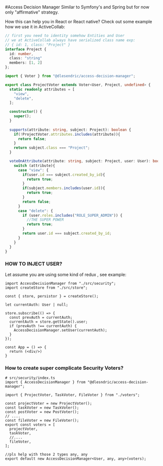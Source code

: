 #Access Decision Manager
Similar to Symfony's and Spring but for now only "affirmative" strategy.

How this can help you in React or React native? Check out some example how we use it in ActiveCollab:

```ts
// first you need to identity somehow Entities and User
// we at ActiveCollab always have serialized class name exp:
// { id: 1, class: "Project" }
interface Project {
  id: number,
  class: "string"
  members: [1, 2]
};

import { Voter } from "@dlesendric/access-decision-manager";

export class ProjectVoter extends Voter<User, Project, undefined> {
  static readonly attributes = [
    "view",
    "delete",
  ];

  constructor() {
    super();
  }
  
  supports(attribute: string, subject: Project): boolean {
    if(!ProjectVoter.attributes.includes(attribute)){
      return false;
    }
    return subject.class === "Project";
  }

  voteOnAttribute(attribute: string, subject: Project, user: User): boolean {
    switch (attribute){
      case "view": {
        if(user.id === subject.created_by_id){
          return true;
        }
        if(subject.members.includes(user.id)){
          return true;
        }
        return false;
      }
      case "delete": {
        if (user.roles.includes("ROLE_SUPER_ADMIN")) {
          //THE SUPER POWER
          return true;
        }
        return user.id === subject.created_by_id;
      }
    }
  }
}
```

### HOW TO INJECT USER?
Let assume you are using some kind of redux , see example:
```tsx
import AccessDecisionManager from "./src/security";
import createStore from "./src/store";

const { store, persistor } = createStore();

let currentAuth: User | null;

store.subscribe(() => {
  const prevAuth = currentAuth;
  currentAuth = store.getState().user;
  if (prevAuth !== currentAuth) {
    AccessDecisionManager.setUser(currentAuth);
  }
});

const App = () => {
  return (<div/>)
}
```


### How to create super complicate Security Voters?

```tsx
# src/security/index.ts
import { AccessDecisionManager } from "@dlesndric/access-decision-manager";

import { ProjectVoter, TaskVoter, FileVoter } from "./voters";

const projectVoter = new ProjectVoter();
const taskVoter = new TaskVoter();
const postVoter = new PostVoter();
// ....
const fileVoter = new FileVoter();
export const voters = [
  projectVoter,
  taskVoter,
  //....
  fileVoter,
];

//pls help with those 2 types any, any
export default new AccessDecisionManager<User, any, any>(voters);
```

